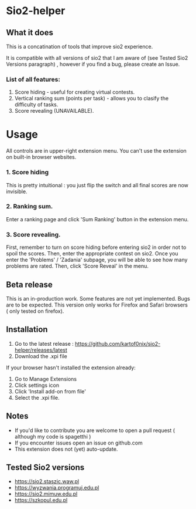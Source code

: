 # Sio2-helper

## What it does ##

This is a concatination of tools that improve sio2 experience.

It is compatible with all versions of sio2 that I am aware of (see Tested Sio2 Versions paragraph) , however if you find a bug, please create an Issue.

### List of all features:
1. Score hiding - useful for creating virtual contests.
2. Vertical ranking sum (points per task) - allows you to clasify the difficulty of tasks.
3. Score revealing (UNAVAILABLE).
 
# Usage
All controls are in upper-right extension menu. You can't use the extension on built-in browser websites.

### 1. Score hiding 

This is pretty intuitional : you just flip the switch and all final scores are now invisible.

### 2. Ranking sum.

Enter a ranking page and click 'Sum Ranking' button in the extension menu.

### 3. Score revealing.

First, remember to turn on score hiding before entering sio2 in order not to spoil the scores. Then, enter the appropriate contest on sio2. Once you enter the 'Problems' / 'Zadania' subpage, you will be able to see how many problems are rated. Then, click 'Score Reveal' in the menu.



## Beta release
This is an in-production work. Some features are not yet implemented. Bugs are to be expected. This version only works for Firefox and Safari browsers ( only tested on firefox).

## Installation

1. Go to the latest release : https://github.com/kartof0nix/sio2-helper/releases/latest
2. Download the .xpi file

If your browser hasn't installed the extension already:
1. Go to Manage Extensions
2. Click settings icon
3. Click 'Install add-on from file'
4. Select the .xpi file.


## Notes

* If you'd like to contribute you are welcome to open a pull request ( although my code is spagetthi )
* If you encounter issues open an issue on github.com
* This extension does not (yet) auto-update.
  
 ## Tested Sio2 versions
 * https://sio2.staszic.waw.pl
 * https://wyzwania.programuj.edu.pl
 * https://sio2.mimuw.edu.pl
 * https://szkopul.edu.pl



